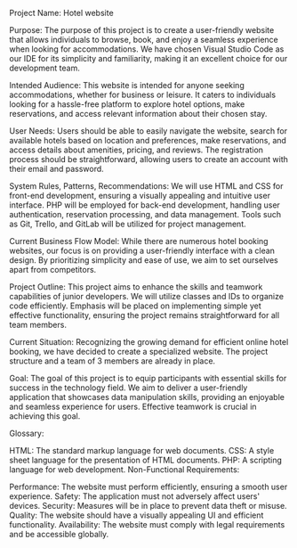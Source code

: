 
Project Name: Hotel website

Purpose:
The purpose of this project is to create a user-friendly website that allows individuals to browse, book, and enjoy a seamless experience when looking for accommodations. We have chosen Visual Studio Code as our IDE for its simplicity and familiarity, making it an excellent choice for our development team.

Intended Audience:
This website is intended for anyone seeking accommodations, whether for business or leisure. It caters to individuals looking for a hassle-free platform to explore hotel options, make reservations, and access relevant information about their chosen stay.

User Needs:
Users should be able to easily navigate the website, search for available hotels based on location and preferences, make reservations, and access details about amenities, pricing, and reviews. The registration process should be straightforward, allowing users to create an account with their email and password.

System Rules, Patterns, Recommendations:
We will use HTML and CSS for front-end development, ensuring a visually appealing and intuitive user interface. PHP will be employed for back-end development, handling user authentication, reservation processing, and data management. Tools such as Git, Trello, and GitLab will be utilized for project management.

Current Business Flow Model:
While there are numerous hotel booking websites, our focus is on providing a user-friendly interface with a clean design. By prioritizing simplicity and ease of use, we aim to set ourselves apart from competitors.

Project Outline:
This project aims to enhance the skills and teamwork capabilities of junior developers. We will utilize classes and IDs to organize code efficiently. Emphasis will be placed on implementing simple yet effective functionality, ensuring the project remains straightforward for all team members.

Current Situation:
Recognizing the growing demand for efficient online hotel booking, we have decided to create a specialized website. The project structure and a team of 3 members are already in place.

Goal:
The goal of this project is to equip participants with essential skills for success in the technology field. We aim to deliver a user-friendly application that showcases data manipulation skills, providing an enjoyable and seamless experience for users. Effective teamwork is crucial in achieving this goal.

Glossary:

HTML: The standard markup language for web documents.
CSS: A style sheet language for the presentation of HTML documents.
PHP: A scripting language for web development.
Non-Functional Requirements:

Performance: The website must perform efficiently, ensuring a smooth user experience.
Safety: The application must not adversely affect users' devices.
Security: Measures will be in place to prevent data theft or misuse.
Quality: The website should have a visually appealing UI and efficient functionality.
Availability: The website must comply with legal requirements and be accessible globally.